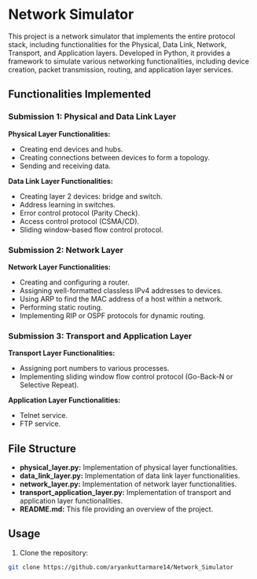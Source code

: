# Network Simulator

This project is a network simulator that implements the entire protocol stack, including functionalities for the Physical, Data Link, Network, Transport, and Application layers. Developed in Python, it provides a framework to simulate various networking functionalities, including device creation, packet transmission, routing, and application layer services.

## Functionalities Implemented

### Submission 1: Physical and Data Link Layer

**Physical Layer Functionalities:**
- Creating end devices and hubs.
- Creating connections between devices to form a topology.
- Sending and receiving data.

**Data Link Layer Functionalities:**
- Creating layer 2 devices: bridge and switch.
- Address learning in switches.
- Error control protocol (Parity Check).
- Access control protocol (CSMA/CD).
- Sliding window-based flow control protocol.

### Submission 2: Network Layer

**Network Layer Functionalities:**
- Creating and configuring a router.
- Assigning well-formatted classless IPv4 addresses to devices.
- Using ARP to find the MAC address of a host within a network.
- Performing static routing.
- Implementing RIP or OSPF protocols for dynamic routing.

### Submission 3: Transport and Application Layer

**Transport Layer Functionalities:**
- Assigning port numbers to various processes.
- Implementing sliding window flow control protocol (Go-Back-N or Selective Repeat).

**Application Layer Functionalities:**
- Telnet service.
- FTP service.

## File Structure

- **physical_layer.py:** Implementation of physical layer functionalities.
- **data_link_layer.py:** Implementation of data link layer functionalities.
- **network_layer.py:** Implementation of network layer functionalities.
- **transport_application_layer.py:** Implementation of transport and application layer functionalities.
- **README.md:** This file providing an overview of the project.

## Usage

1. Clone the repository:

```sh
git clone https://github.com/aryankuttarmare14/Network_Simulator
